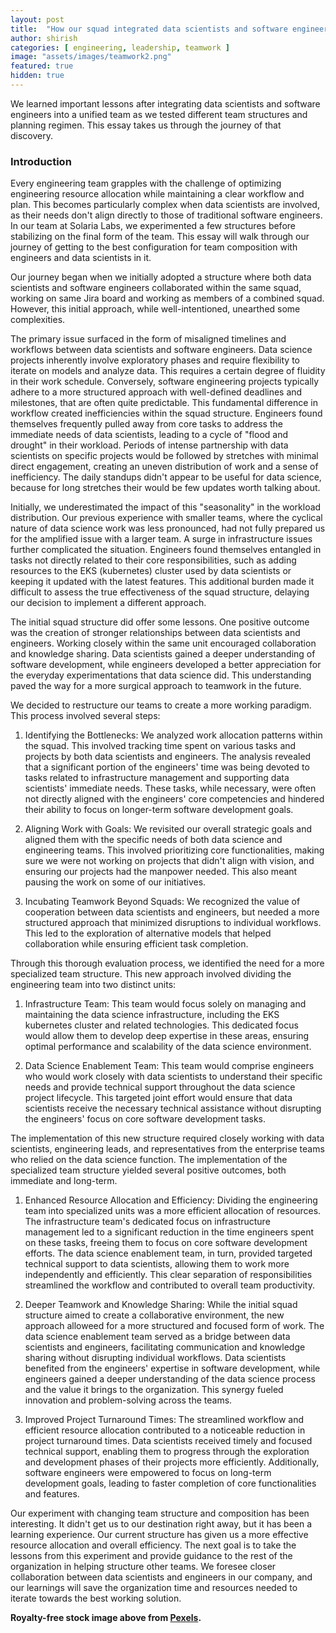 ```yaml
---
layout: post
title:  "How our squad integrated data scientists and software engineers"
author: shirish
categories: [ engineering, leadership, teamwork ]
image: "assets/images/teamwork2.png"
featured: true
hidden: true
---
```


We learned important lessons after integrating data scientists and software engineers into a unified team as we tested different team structures and planning regimen. This essay takes us through the journey of that discovery.

### Introduction
Every engineering team grapples with the challenge of optimizing engineering resource allocation while maintaining a clear workflow and plan. This becomes particularly complex when data scientists are involved, as their needs don't align directly to those of traditional software engineers. In our team at Solaria Labs, we experimented a few structures before stabilizing on the final form of the team. This essay will walk through our journey of getting to the best configuration for team composition with engineers and data scientists in it. 

Our journey began when we initially adopted a structure where both data scientists and software engineers collaborated within the same squad, working on same Jira board and working as members of a combined squad. However, this initial approach, while well-intentioned, unearthed some complexities.

The primary issue surfaced in the form of misaligned timelines and workflows between data scientists and software engineers. Data science projects inherently involve exploratory phases and require flexibility to iterate on models and analyze data. This requires a certain degree of fluidity in their work schedule. Conversely, software engineering projects typically adhere to a more structured approach with well-defined deadlines and milestones, that are often quite predictable. This fundamental difference in workflow created inefficiencies within the squad structure. Engineers found themselves frequently pulled away from core tasks to address the immediate needs of data scientists, leading to a cycle of "flood and drought" in their workload. Periods of intense partnership with data scientists on specific projects would be followed by stretches with minimal direct engagement, creating an uneven distribution of work and a sense of inefficiency. The daily standups didn't appear to be useful for data science, because for long stretches their would be few updates worth talking about.

Initially, we underestimated the impact of this "seasonality" in the workload distribution. Our previous experience with smaller teams, where the cyclical nature of data science work was less pronounced, had not fully prepared us for the amplified issue with a larger team. A surge in infrastructure issues further complicated the situation. Engineers found themselves entangled in tasks not directly related to their core responsibilities, such as adding resources to the EKS (kubernetes) cluster used by data scientists or keeping it updated with the latest features. This additional burden made it difficult to assess the true effectiveness of the squad structure, delaying our decision to implement a different approach.

The initial squad structure did offer some lessons. One positive outcome was the creation of stronger relationships between data scientists and engineers. Working closely within the same unit encouraged collaboration and knowledge sharing. Data scientists gained a deeper understanding of software development, while engineers developed a better appreciation for the everyday experimentations that data science did. This understanding paved the way for a more surgical approach to teamwork in the future.

We decided to restructure our teams to create a more working paradigm. This process involved several steps:

1. Identifying the Bottlenecks: We analyzed work allocation patterns within the squad. This involved tracking time spent on various tasks and projects by both data scientists and engineers. The analysis revealed that a significant portion of the engineers' time was being devoted to tasks related to infrastructure management and supporting data scientists' immediate needs. These tasks, while necessary, were often not directly aligned with the engineers' core competencies and hindered their ability to focus on longer-term software development goals.

2. Aligning Work with Goals: We revisited our overall strategic goals and aligned them with the specific needs of both data science and engineering teams. This involved prioritizing core functionalities, making sure we were not working on projects that didn't align with vision, and ensuring our projects had the manpower needed. This also meant pausing the work on some of our initiatives.

3. Incubating Teamwork Beyond Squads: We recognized the value of cooperation between data scientists and engineers, but needed a more structured approach that minimized disruptions to individual workflows. This led to the exploration of alternative models that helped collaboration while ensuring efficient task completion.

Through this thorough evaluation process, we identified the need for a more specialized team structure. This new approach involved dividing the engineering team into two distinct units:

1. Infrastructure Team: This team would focus solely on managing and maintaining the data science infrastructure, including the EKS kubernetes cluster and related technologies. This dedicated focus would allow them to develop deep expertise in these areas, ensuring optimal performance and scalability of the data science environment.

2. Data Science Enablement Team: This team would comprise engineers who would work closely with data scientists to understand their specific needs and provide technical support throughout the data science project lifecycle. This targeted joint effort would ensure that data scientists receive the necessary technical assistance without disrupting the engineers' focus on core software development tasks.

The implementation of this new structure required closely working with data scientists, engineering leads, and representatives from the enterprise teams who relied on the data science function. The implementation of the specialized team structure yielded several positive outcomes, both immediate and long-term.

1. Enhanced Resource Allocation and Efficiency: Dividing the engineering team into specialized units was a more efficient allocation of resources. The infrastructure team's dedicated focus on infrastructure management led to a significant reduction in the time engineers spent on these tasks, freeing them to focus on core software development efforts. The data science enablement team, in turn, provided targeted technical support to data scientists, allowing them to work more independently and efficiently. This clear separation of responsibilities streamlined the workflow and contributed to overall team productivity.

2. Deeper Teamwork and Knowledge Sharing: While the initial squad structure aimed to create a collaborative environment, the new approach alloweed for a more structured and focused form of work. The data science enablement team served as a bridge between data scientists and engineers, facilitating communication and knowledge sharing without disrupting individual workflows. Data scientists benefited from the engineers' expertise in software development, while engineers gained a deeper understanding of the data science process and the value it brings to the organization. This synergy fueled innovation and problem-solving across the teams.

3. Improved Project Turnaround Times: The streamlined workflow and efficient resource allocation contributed to a noticeable reduction in project turnaround times. Data scientists received timely and focused technical support, enabling them to progress through the exploration and development phases of their projects more efficiently. Additionally, software engineers were empowered to focus on long-term development goals, leading to faster completion of core functionalities and features.

Our experiment with changing team structure and composition has been interesting. It didn't get us to our destination right away, but it has been a learning experience. Our current structure has given us a more effective resource allocation and overall efficiency. The next goal is to take the lessons from this experiment and provide guidance to the rest of the organization in helping structure other teams. We foresee closer collaboration between data scientists and engineers in our company, and our learnings will save the organization time and resources needed to iterate towards the best working solution.

__Royalty-free stock image above from [Pexels](https://www.pexels.com/).__